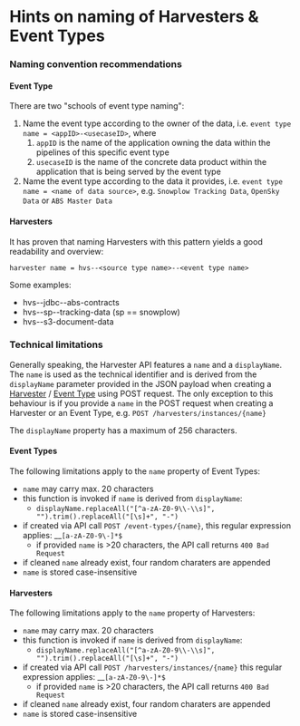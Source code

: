 # Hints on naming of Harvesters & Event Types

### Naming convention recommendations

#### Event Type

There are two "schools of event type naming":

1. Name the event type according to the owner of the data, i.e. `event type name = <appID>-<usecaseID>`, where
   1. `appID` is the name of the application owning the data within the pipelines of this specific event type
   2. `usecaseID` is the name of the concrete data product within the application that is being served by the event type
2. Name the event type according to the data it provides, i.e. `event type name = <name of data source>`, e.g. `Snowplow Tracking Data`, `OpenSky Data` or `ABS Master Data`

#### Harvesters

It has proven that naming Harvesters with this pattern yields a good readability and overview:

`harvester name = hvs--<source type name>--<event type name>`

Some examples:

* hvs--jdbc--abs-contracts
* hvs--sp--tracking-data \(sp == snowplow\)
* hvs--s3-document-data

### Technical limitations

Generally speaking, the Harvester API features a `name` and a `displayName`. The `name` is used as the technical identifier and is derived from the `displayName` parameter provided in the JSON payload when creating a [Harvester](../../../developer-reference/api-reference/harvester-api/harvester-instance-endpoints.md#create-harvester) / [Event Type](../../../developer-reference/api-reference/harvester-api/event-type-endpoints.md#create-an-event-type) using POST request. The only exception to this behaviour is if you provide a `name` in the POST request when creating a Harvester or an Event Type, e.g. `POST /harvesters/instances/{name}`

The `displayName` property has a maximum of 256 characters. 

#### Event Types

The following limitations apply to the `name` property of Event Types:

* `name` may carry max. 20 characters
* this function is invoked if `name` is derived from `displayName`:
  * `displayName.replaceAll("[^a-zA-Z0-9\\-\\s]", "").trim().replaceAll("[\s]+", "-")`
* if created via API call `POST /event-types/{name}`, this regular expression applies: __`[a-zA-Z0-9\-]*$`
  * if provided `name` is &gt;20 characters, the API call returns `400 Bad Request`
* if cleaned `name` already exist, four random charaters are appended
* `name` is stored case-insensitive

#### Harvesters

The following limitations apply to the `name` property of Harvesters:

* `name` may carry max. 20 characters
* this function is invoked if `name` is derived from `displayName`:
  * `displayName.replaceAll("[^a-zA-Z0-9\\-\\s]", "").trim().replaceAll("[\s]+", "-")`
* if created via API call `POST /harvesters/instances/{name}` this regular expression applies: __`[a-zA-Z0-9\-]*$`
  * if provided `name` is &gt;20 characters, the API call returns `400 Bad Request`
* if cleaned `name` already exist, four random charaters are appended
* `name` is stored case-insensitive

